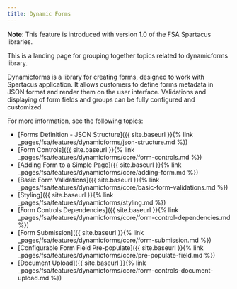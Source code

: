 ```yaml
---
title: Dynamic Forms 
---
```


**Note**: This feature is introduced with version 1.0 of the FSA Spartacus libraries.

This is a landing page for grouping together topics related to dynamicforms library.
  
Dynamicforms is a library for creating forms, designed to work with Spartacus application. It allows customers to define forms metadata in JSON format and render them on the user interface. Validations and displaying of form fields and groups can be fully configured and customized.

For more information, see the following topics:

- [Forms Definition - JSON Structure]({{ site.baseurl }}{% link _pages/fsa/features/dynamicforms/json-structure.md %})
- [Form Controls]({{ site.baseurl }}{% link _pages/fsa/features/dynamicforms/core/form-controls.md %})
- [Adding Form to a Simple Page]({{ site.baseurl }}{% link _pages/fsa/features/dynamicforms/core/adding-form.md %})
- [Basic Form Validations]({{ site.baseurl }}{% link _pages/fsa/features/dynamicforms/core/basic-form-validations.md %})
- [Styling]({{ site.baseurl }}{% link _pages/fsa/features/dynamicforms/styling.md %})
- [Form Controls Dependencies]({{ site.baseurl }}{% link _pages/fsa/features/dynamicforms/core/form-control-dependencies.md %})
- [Form Submission]({{ site.baseurl }}{% link _pages/fsa/features/dynamicforms/core/form-submission.md %})
- [Configurable Form Field Pre-populate]({{ site.baseurl }}{% link _pages/fsa/features/dynamicforms/core/pre-populate-field.md %})
- [Document Upload]({{ site.baseurl }}{% link _pages/fsa/features/dynamicforms/core/form-controls-document-upload.md %})
